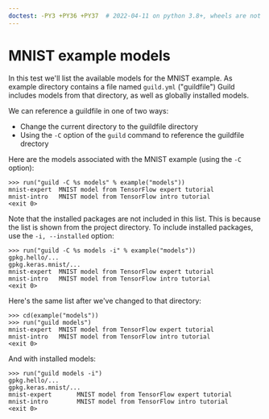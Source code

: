 ```yaml
---
doctest: -PY3 +PY36 +PY37  # 2022-04-11 on python 3.8+, wheels are not available for h5py<3, so we fail to build. These tests can't currently pass on python 3.8+
---
```


# MNIST example models

In this test we'll list the available models for the MNIST example. As
example directory contains a file named `guild.yml` ("guildfile")
Guild includes models from that directory, as well as globally
installed models.

We can reference a guildfile in one of two ways:

- Change the current directory to the guildfile directory
- Using the `-C` option of the `guild` command to reference the
  guildfile drectory

Here are the models associated with the MNIST example (using the `-C`
option):

    >>> run("guild -C %s models" % example("models"))
    mnist-expert  MNIST model from TensorFlow expert tutorial
    mnist-intro   MNIST model from TensorFlow intro tutorial
    <exit 0>

Note that the installed packages are not included in this list. This
is because the list is shown from the project directory. To include
installed packages, use the `-i, --installed` option:

    >>> run("guild -C %s models -i" % example("models"))
    gpkg.hello/...
    gpkg.keras.mnist/...
    mnist-expert  MNIST model from TensorFlow expert tutorial
    mnist-intro   MNIST model from TensorFlow intro tutorial
    <exit 0>

Here's the same list after we've changed to that directory:

    >>> cd(example("models"))
    >>> run("guild models")
    mnist-expert  MNIST model from TensorFlow expert tutorial
    mnist-intro   MNIST model from TensorFlow intro tutorial
    <exit 0>

And with installed models:

    >>> run("guild models -i")
    gpkg.hello/...
    gpkg.keras.mnist/...
    mnist-expert       MNIST model from TensorFlow expert tutorial
    mnist-intro        MNIST model from TensorFlow intro tutorial
    <exit 0>
